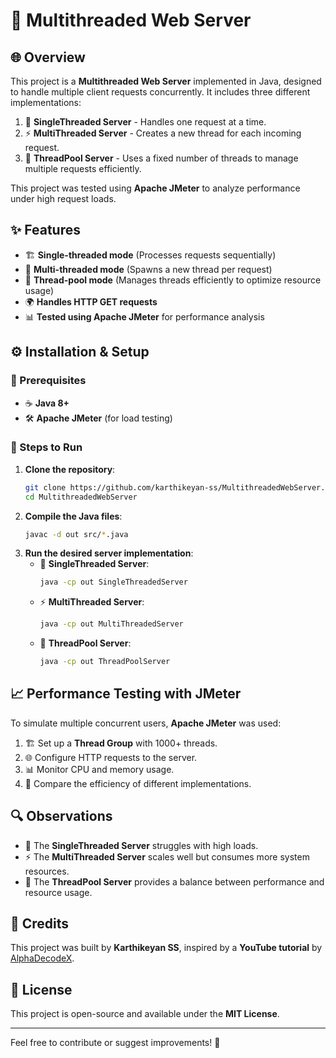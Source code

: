 # 🚀 Multithreaded Web Server

## 🌐 Overview
This project is a **Multithreaded Web Server** implemented in Java, designed to handle multiple client requests concurrently. It includes three different implementations:

1. 🧵 **SingleThreaded Server** - Handles one request at a time.
2. ⚡ **MultiThreaded Server** - Creates a new thread for each incoming request.
3. 🎯 **ThreadPool Server** - Uses a fixed number of threads to manage multiple requests efficiently.

This project was tested using **Apache JMeter** to analyze performance under high request loads.

## ✨ Features
- 🏗️ **Single-threaded mode** (Processes requests sequentially)
- 🚀 **Multi-threaded mode** (Spawns a new thread per request)
- 🔄 **Thread-pool mode** (Manages threads efficiently to optimize resource usage)
- 🌍 **Handles HTTP GET requests**
- 📊 **Tested using Apache JMeter** for performance analysis

## ⚙️ Installation & Setup
### 📌 Prerequisites
- ☕ **Java 8+**
- 🛠️ **Apache JMeter** (for load testing)

### 🏃 Steps to Run
1. **Clone the repository**:
   ```bash
   git clone https://github.com/karthikeyan-ss/MultithreadedWebServer.git
   cd MultithreadedWebServer
   ```
2. **Compile the Java files**:
   ```bash
   javac -d out src/*.java
   ```
3. **Run the desired server implementation**:
   - 🧵 **SingleThreaded Server**:
     ```bash
     java -cp out SingleThreadedServer
     ```
   - ⚡ **MultiThreaded Server**:
     ```bash
     java -cp out MultiThreadedServer
     ```
   - 🎯 **ThreadPool Server**:
     ```bash
     java -cp out ThreadPoolServer
     ```

## 📈 Performance Testing with JMeter
To simulate multiple concurrent users, **Apache JMeter** was used:
1. 🏗️ Set up a **Thread Group** with 1000+ threads.
2. 🌐 Configure HTTP requests to the server.
3. 📊 Monitor CPU and memory usage.
4. 🔄 Compare the efficiency of different implementations.

## 🔍 Observations
- 🧵 The **SingleThreaded Server** struggles with high loads.
- ⚡ The **MultiThreaded Server** scales well but consumes more system resources.
- 🎯 The **ThreadPool Server** provides a balance between performance and resource usage.

## 🙌 Credits
This project was built by **Karthikeyan SS**, inspired by a **YouTube tutorial** by [AlphaDecodeX](https://github.com/AlphaDecodeX).

## 📜 License
This project is open-source and available under the **MIT License**.

---
Feel free to contribute or suggest improvements! 🚀

